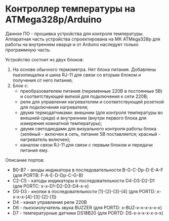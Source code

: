 ﻿Контроллер температуры на ATMega328p/Arduino
============================================

Данное ПО - прошивка устройства для контроля температуры.
Аппаратная часть устройства спроектирована на МК ATMega328p для работы
на внутреннем кварце и от Arduino наследует только программную часть.

Устройство состоит из двух блоков:
1. На основе обычного термометра. Нет блока питания. Добавлены
   пьезопищалка и шина RJ-11 для связи со вторым блоком и получения
   от него питания;
2. Блок с:
   - преобразователем питания (переменные 220В в постоянные 5В)
     и соответствующей вилкой для подключения к сети 220В;
   - реле для управления нагревателем и соответствующей розеткой
     для подключения нагревателя;
   - двумя термодатчиками: внешним (для контроля температуры
     во внешней среде) и внутренним (внутри первого блока для
     измерения комнатной температуры);
   - двумя светодиодами для визуального контроля работы блока
     (зелёный - включен в сеть, питание 5В поставляется; красный -
     нагреватель включен);
   - каналом связи RJ-11 для связи с первым блоком и передачи
     питания ему.

Описание портов:
- B0-B7 - аноды индикатора в последовательности B-G-C-Dp-D-E-A-F
          (для PORTB: F-A-E-D-Dp-C-G-B)
- C2-C5 - катоды индикаторы в последовательности D4-D3-D2-D1
          (для PORTC: x-x-D1-D2-D3-D4-x-x)
- D0-D3 - кнопки в последовательности [1]-[2]-[3]-[4]
          (для PORTD: x-x-x-x-[4]-[3]-[2]-[1])
- D4    - канал управления реле 220В
- D6    - пьезоизлучатель звука BUZZER
          (для PORTD: x-BUZ-x-x-x-x-x-x)
- D7    - температурные датчики DS18B20
          (для PORTD: DS-x-x-x-x-x-x-x)
